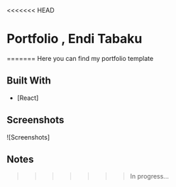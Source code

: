 <<<<<<< HEAD
# Portfolio , Endi Tabaku
======= 
   Here you can find my portfolio template

## Built With
* [React]

## Screenshots
![Screenshots]

## Notes

>>>>>>> In progress...
